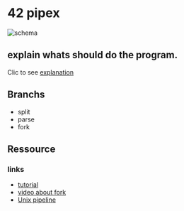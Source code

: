 # 42 pipex

![schema](https://commons.wikimedia.org/wiki/File:Pipeline.svg#/media/File:Pipeline.svg)

## explain whats should do the program.

Clic to see [explanation](./Assets/readme/explain.md)

## Branchs

* split
* parse
* fork

## Ressource

### links

* [tutorial](https://csnotes.medium.com/pipex-tutorial-42-project-4469f5dd5901)
* [video about fork](https://www.youtube.com/watch?v=cex9XrZCU14)
* [Unix pipeline](https://en.wikipedia.org/wiki/Pipeline_(Unix))
